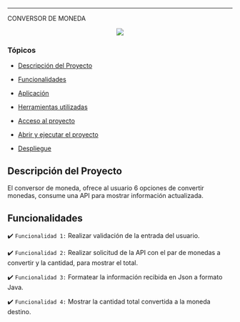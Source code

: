 
<hr>
CONVERSOR DE MONEDA
<p align="center">
   <img src="http://img.shields.io/static/v1?label=STATUS&message=EM%20DESPLIEGUE&color=RED&style=for-the-badge" #vitrinedev/>
</p>

### Tópicos 

- [Descripción del Proyecto](#descripcion-proyecto)

- [Funcionalidades](#funcionalidades)

- [Aplicación](#aplicacion)

- [Herramientas utilizadas](#herramientas-utilizadas)

- [Acceso al proyecto](#acceso-proyecto)

- [Abrir y ejecutar el proyecto](#abrir-ejecutar-proyecto)

- [Despliegue](#despliegue)

## Descripción del Proyecto
El conversor de moneda, ofrece al usuario 6 opciones de convertir monedas, consume una API para mostrar información actualizada.
## Funcionalidades
:heavy_check_mark: `Funcionalidad 1:` Realizar validación de la entrada del usuario.

:heavy_check_mark: `Funcionalidad 2:` Realizar solicitud de la API con el par de monedas a convertir y la cantidad, para mostrar el total.

:heavy_check_mark: `Funcionalidad 3:` Formatear la información recibida en Json a formato Java.

:heavy_check_mark: `Funcionalidad 4:` Mostrar la cantidad total convertida a la moneda destino.
